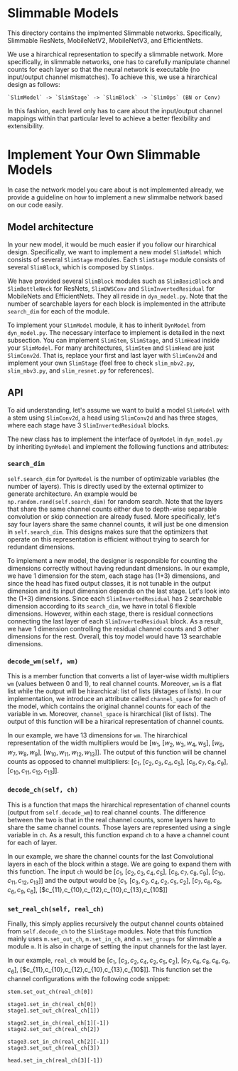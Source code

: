 # Slimmable Models

This directory contains the implmented Slimmable networks. Specifically, Slimmable ResNets, MobileNetV2, MobileNetV3, and EfficientNets.

We use a hirarchical representation to specify a slimmable network. More specifically, in slimmable networks, one has to carefully manipulate channel counts for each layer so that the neural network is executable (no input/output channel mismatches). To achieve this, we use a hirarchical design as follows:

    `SlimModel` -> `SlimStage` -> `SlimBlock` -> `SlimOps` (BN or Conv)

In this fashion, each level only has to care about the input/output channel mappings within that particular level to achieve a better flexibility and extensibility.

# Implement Your Own Slimmable Models

In case the network model you care about is not implemented already, we provide a guideline on how to implement a new slimmalbe network based on our code easily.

## Model architecture
In your new model, it would be much easier if you follow our hirarchical design. Specifically, we want to implement a new model `SlimModel` which consists of several `SlimStage` modules. Each `SlimStage` module consists of several `SlimBlock`, which is composed by `SlimOps`.

We have provided several `SlimBlock` modules such as `SlimBasicBlock` and `SlimBottleNeck` for ResNets, `SlimDWSConv` and `SlimInvertedResidual` for MobileNets and EfficientNets. They all reside in `dyn_model.py`. Note that the number of searchable layers for each block is implemented in the attribute `search_dim` for each of the module.

To implement your `SlimModel` module, it has to inherit `DynModel` from `dyn_model.py`. The necessary interface to implement is detailed in the next subsection. You can implement `SlimStem`, `SlimStage`, and `SlimHead` inside your `SlimModel`. For many architectures, `SlimStem` and `SlimHead` are just `SlimConv2d`. That is, replace your first and last layer with `SlimConv2d` and implement your own `SlimStage` (feel free to check `slim_mbv2.py`, `slim_mbv3.py`, and `slim_resnet.py` for references).

## API

To aid understanding, let's assume we want to build a model `SlimModel` with a stem using `SlimConv2d`, a head using `SlimConv2d` and has three stages, where each stage have 3 `SlimInvertedResidual` blocks.

The new class has to implement the interface of `DynModel` in `dyn_model.py` by inheriting `DynModel` and implement the following functions and attributes:

### `search_dim`

`self.search_dim` for `DynModel` is the number of optimizable variables (the number of layers). This is directly used by the external optimizer to generate architecture. An example would be `np.random.rand(self.search_dim)` for random search. Note that the layers that share the same channel counts either due to depth-wise separable convolution or skip connection are already fused. More specifically, let's say four layers share the same channel counts, it will just be one dimension in `self.search_dim`. This designs makes sure that the optimizers that operate on this representation is efficient without trying to search for redundant dimensions.

To implement a new model, the designer is responsible for counting the dimensions correctly without having redundant dimensions. In our example, we have 1 dimension for the stem, each stage has (1+3) dimensions, and since the head has fixed output classes, it is not tunable in the output dimension and its input dimension depends on the last stage. Let's look into the (1+3) dimensions. Since each `SlimInvertedResidual` has 2 searchable dimension according to its `search_dim`, we have in total 6 flexible dimensions. However, within each stage, there is residual connections connecting the last layer of each `SlimInvertedResidual` block. As a result, we have 1 dimension controlling the residual channel counts and 3 other dimensions for the rest. Overall, this toy model would have 13 searchable dimensions.


### `decode_wm(self, wm)`
This is a member function that converts a list of layer-wise width multipliers `wm` (values between 0 and 1), to real channel counts. Moreover, `wm` is a flat list while the output will be hirarchical: list of lists (#stages of lists). In our implementation, we introduce an attribute called `channel_space` for each of the model, which contains the original channel counts for each of the variable in `wm`. Moreover, `channel_space` is hirarchical (list of lists). The output of this function will be a hirarical representation of channel counts.

In our example, we have 13 dimensions for `wm`. The hirarchical representation of the width multipliers would be [$w_1$, [$w_2,w_3,w_4,w_5$], [$w_6,w_7,w_8,w_9$], [$w_{10},w_{11},w_{12},w_{13}$]]. The output of this function will be channel counts as opposed to channel multipliers: [$c_1$, [$c_2,c_3,c_4,c_5$], [$c_6,c_7,c_8,c_9$], [$c_{10},c_{11},c_{12},c_{13}$]].

### `decode_ch(self, ch)`
This is a function that maps the hirarchical representation of channel counts (output from `self.decode_wm`) to real channel counts. The difference between the two is that in the real channel counts, some layers have to share the same channel counts. Those layers are represented using a single variable in `ch`. As a result, this function expand `ch` to a have a channel count for each of layer.

In our example, we share the channel counts for the last Convolutional layers in each of the block within a stage. We are going to expand them with this function. The input `ch` would be [$c_1$, [$c_2,c_3,c_4,c_5$], [$c_6,c_7,c_8,c_9$], [$c_{10},c_{11},c_{12},c_{13}$]] and the output would be [$c_1$, [$c_3,c_2,c_4,c_2,c_5,c_2$], [$c_7,c_6,c_8,c_6,c_9,c_6$], [$c_{11},c_{10},c_{12},c_{10},c_{13},c_{10$]]

### `set_real_ch(self, real_ch)`
Finally, this simply applies recursively the output channel counts obtained from `self.decode_ch` to the `SlimStage` modules. Note that this function mainly uses `m.set_out_ch`, `m.set_in_ch`, and `m.set_groups` for slimmable a module `m`. It is also in charge of setting the input channels for the last layer.

In our example, `real_ch` would be [$c_1$, [$c_3,c_2,c_4,c_2,c_5,c_2$], [$c_7,c_6,c_8,c_6,c_9,c_6$], [$c_{11},c_{10},c_{12},c_{10},c_{13},c_{10$]]. This function set the channel configurations with the following code snippet:

    stem.set_out_ch(real_ch[0])

    stage1.set_in_ch(real_ch[0])
    stage1.set_out_ch(real_ch[1])

    stage2.set_in_ch(real_ch[1][-1])
    stage2.set_out_ch(real_ch[2])

    stage3.set_in_ch(real_ch[2][-1])
    stage3.set_out_ch(real_ch[3])

    head.set_in_ch(real_ch[3][-1])